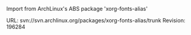 Import from ArchLinux's ABS package 'xorg-fonts-alias'

URL: svn://svn.archlinux.org/packages/xorg-fonts-alias/trunk
Revision: 196284

